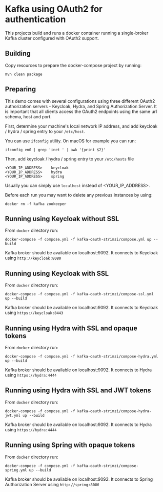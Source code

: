 Kafka using OAuth2 for authentication
=====================================

This projects build and runs a docker container running a single-broker Kafka cluster configured with OAuth2 support.


Building
--------

Copy resources to prepare the docker-compose project by running:

    mvn clean package
    

Preparing
---------

This demo comes with several configurations using three different OAuth2 authorization servers - Keycloak, Hydra, and Spring Authorization Server. 
It is important that all clients access the OAuth2 endpoints using the same url schema, host and port.
 
First, determine your machine's local network IP address, and add keycloak / hydra / spring entry to your `/etc/host`.

You can use `ifconfig` utility. On macOS for example you can run:

    ifconfig en0 | grep 'inet ' | awk '{print $2}'

Then, add keycloak / hydra / spring entry to your `/etc/hosts` file 

    <YOUR_IP_ADDRESS>    keycloak
    <YOUR_IP_ADDRESS>    hydra
    <YOUR_IP_ADDRESS>    spring

Usually you can simply use `localhost` instead of <YOUR_IP_ADDRESS>.

Before each run you may want to delete any previous instances by using:

    docker rm -f kafka zookeeper


Running using Keycloak without SSL
----------------------------------
    
From `docker` directory run:

    docker-compose -f compose.yml -f kafka-oauth-strimzi/compose.yml up --build 

Kafka broker should be available on localhost:9092. It connects to Keycloak using `http://keycloak:8080`


Running using Keycloak with SSL
-------------------------------

From `docker` directory run:

    docker-compose -f compose.yml -f kafka-oauth-strimzi/compose-ssl.yml up --build
     
Kafka broker should be available on localhost:9092. It connects to Keycloak using `https://keycloak:8443`


Running using Hydra with SSL and opaque tokens
----------------------------------------------

From `docker` directory run:

    docker-compose -f compose.yml -f kafka-oauth-strimzi/compose-hydra.yml up --build
     
Kafka broker should be available on localhost:9092. It connects to Hydra using `https://hydra:4444`


Running using Hydra with SSL and JWT tokens
----------------------------------------------

From `docker` directory run:

    docker-compose -f compose.yml -f kafka-oauth-strimzi/compose-hydra-jwt.yml up --build
     
Kafka broker should be available on localhost:9092. It connects to Hydra using `https://hydra:4444`


Running using Spring with opaque tokens
---------------------------------------

From `docker` directory run:

    docker-compose -f compose.yml -f kafka-oauth-strimzi/compose-spring.yml up --build
    
Kafka broker should be avaliable on localhost:9092. It connects to Spring Authorization Server using `http://spring:8080`